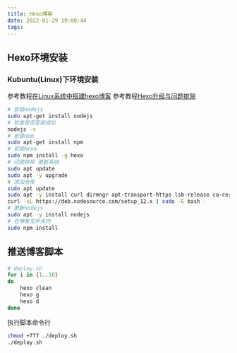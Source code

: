 ```yaml
---
title: Hexo博客
date: 2022-01-29 19:00:44
tags:
---
```


## Hexo环境安装

### Kubuntu(Linux)下环境安装

参考教程[在Linux系统中搭建hexo博客](https://blog.csdn.net/weixin_43916597/article/details/88090351)
参考教程[Hexo升级与问题排除](https://blog.h1msk.cc/)

```bash
# 安装nodejs
sudo apt-get install nodejs
# 检查是否安装成功
nodejs -v
# 安装npm
sudo apt-get install npm
# 安装hexo
sudo npm install -g hexo
# 问题排除 更新系统
sudo apt update
sudo apt -y upgrade
# 添加仓库
sudo apt update
sudo apt -y install curl dirmngr apt-transport-https lsb-release ca-certificates
curl -sL https://deb.nodesource.com/setup_12.x | sudo -E bash -
# 更新nodejs
sudo apt -y install nodejs
# 在博客文件夹内
sudo npm install
```

## 推送博客脚本

```bash
# deploy.sh
for i in {1..10}
do
    hexo clean
    hexo g
    hexo d
done
```

执行脚本命令行

```bash
chmod +777 ./deploy.sh
./deploy.sh
```
